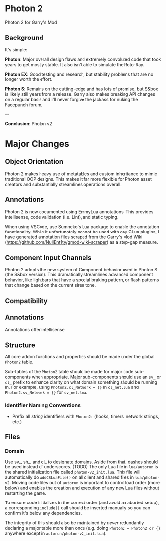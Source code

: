 # Photon 2
 Photon 2 for Garry's Mod

## Background
It's simple:

**Photon**: Major overall design flaws and extremely convoluted code that took years to get mostly stable. It also isn't able to simulate the Roto-Ray.

**Photon EX**: Good testing and research, but stability problems that are no longer worth the effort.

**Photon S**: Remains on the cutting-edge and has lots of promise, but S&box is likely still years from a release. Garry also makes breaking API changes on a regular basis and I'll never forgive the jackass for nuking the Facepunch forum.

--

**Conclusion**: Photon v2

# Major Changes

## Object Orientation
Photon 2 makes heavy use of metatables and custom inheritance to mimic traditional OOP designs. This makes it far more flexible for Photon asset creators and substantially streamlines operations overall.

## Annotations
Photon 2 is now documented using EmmyLua annotations. This provides intellisense, code validation (i.e. Lint), and static typing. 

When using VSCode, use Sumneko's Lua package to enable the annotation functionality. While it unfortunately cannot be used with any GLua plugins, I have generated annotation files scraped from the Garry's Mod Wiki (https://github.com/NullEnt1ty/gmod-wiki-scraper) as a stop-gap measure.

## Component Input Channels
Photon 2 adopts the new system of Component behavior used in Photon S (the S&box version). This dramatically streamlines advanced component behavior, like lightbars that have a special braking pattern, or flash patterns that change based on the current siren tone. 

## Compatibility

## Annotations
Annotations offer intellisense

## Structure
All core addon functions and properties should be made under the global `Photon2` table.

Sub-tables of the `Photon2` table should be made for major code sub-components when appropriate. Major sub-components should use an `sv_` or `cl_` prefix to enhance clarity on what domain something should be running in. For example, using `Photon2.cl_Network = {}` in `cl_net.lua` and `Photon2.sv_Network = {}` for `sv_net.lua`.

### Identifier Naming Conventions
* Prefix all _string_ identifiers with `Photon2:` (hooks, timers, network strings, etc.)

## Files
### Domain
Use sv_, sh_, and cl_ to designate domains. Aside from that, dashes should be used instead of underscores. (TODO)
The only Lua file in `lua/autorun` is the shared initialization file called `photon-v2_init.lua`. This file will automatically do `AddCSLuaFile()` on all client and shared files in `lua/photon-v2`. Moving code files out of `autorun` is important to control load order (more below) and enables the creation and execution of any new Lua files without restarting the game.

To ensure code initializes in the correct order (and avoid an aborted setup), a corresponding `include()` call should be inserted manually so you can confirm it's below any dependencies.

The integrity of this should also be maintained by _never_ redundantly declaring a major table more than once (e.g. doing `Photon2 = Photon2 or {}` anywhere except in `autorun/photon-v2_init.lua`).
